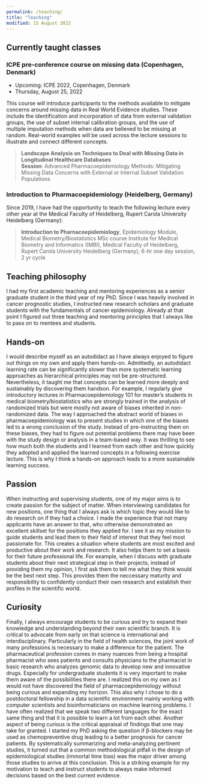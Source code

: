 ```yaml
---
permalink: /teaching/
title: "Teaching"
modified: 15 August 2022
---
```


## Currently taught classes

### ICPE pre-conference course on missing data (Copenhagen, Denmark)

* Upcoming: ICPE 2022, Copenhagen, Denmark
* Thursday, August 25, 2022

This course will introduce participants to the methods available to mitigate concerns around missing data in Real World Evidence studies. These include the identification and incorporation of data from external validation groups, the use of subset internal calibration groups, and the use of multiple imputation methods when data are believed to be missing at random. Real-world examples will be used across the lecture sessions to illustrate and connect different concepts.

>**Landscape Analysis on Techniques to Deal with Missing Data in Longitudinal Healthcare Databases** <br>
>**Session**: Advanced Pharmacoepidemiology Methods: Mitigating Missing Data Concerns with External or Internal Subset Validation Populations <br>

### Introduction to Pharmacoepidemiology (Heidelberg, Germany)

Since 2019, I have had the opportunity to teach the following lecture every other year at the Medical Faculty of Heidelberg, Rupert Carola University Heidelberg (Germany):

>**Introduction to Pharnacoepidemiology**, Epidemiology Module, Medical Biometry/Biostatistics MSc course
Institute for Medical Biometry and Informatics (IMBI), Medical Faculty of Heidelberg, Rupert Carola University Heidelberg (Germany), 
6-hr one day session, 2 yr cycle

## Teaching philosophy

I had my first academic teaching and mentoring experiences as a senior graduate student in the third year of my PhD. Since I was heavily involved in cancer prognostic studies, I instructed new research scholars and graduate students with the fundamentals of cancer epidemiology. Already at that point I figured out three teaching and mentoring principles that I always like to pass on to mentees and students.

## Hands-on

I would describe myself as an autodidact as I have always enjoyed to figure out things on my own and apply them hands-on. Admittedly, an autodidact learning rate can be significantly slower than more systematic learning approaches as hierarchical principles may not be pre-structured. Nevertheless, it taught me that concepts can be learned more deeply and sustainably by discovering them handson. For example, I regularly give introductory lectures in Pharmacoepidemiology 101 for master’s students in medical biometry/biostatistics who are strongly trained in the analysis of randomized trials but were mostly not aware of biases inherited in non-randomized data. The way I approached the abstract world of biases in pharmacoepidemiology was to present studies in which one of the biases led to a wrong conclusion of the study. Instead of pre-instructing them on these biases, they had to figure out potential problems there may have been with the study design or analysis in a team-based way. It was thrilling to see how much both the students and I learned from each other and how quickly they adopted and applied the learned concepts in a following exercise lecture. This is why I think a hands-on approach leads to a more sustainable learning success.

## Passion

When instructing and supervising students, one of my major aims is to create passion for the subject of matter. When interviewing candidates for new positions, one thing that I always ask is which topic they would like to do research on if they had a choice. I made the experience that not many applicants have an answer to that, who otherwise demonstrated an excellent skillset for the positions they applied for. I see it as my mission to guide students and lead them to their field of interest that they feel most passionate for. This creates a situation where students are most excited and productive about their work and research. It also helps them to set a basis for their future professional life. For example, when I discuss with graduate students about their next strategical step in their projects, instead of providing them my opinion, I first ask them to tell me what they think would be the best next step. This provides them the neccessary maturity and responsibility to confidently conduct their own research and establish their profiles in the scientific world.

## Curiosity

Finally, I always encourage students to be curious and try to expand their knowledge and understanding beyond their own scientific branch. It is critical to advocate from early on that science is international and interdisciplinary. Particularly in the field of health sciences, the joint work of many professions is necessary to make a difference for the patient. The pharmaceutical profession comes in many nuances from being a hospital pharmacist who sees patients and consults physicians to the pharmacist in basic research who analyzes genomic data to develop new and innovative drugs. Especially for undergraduate students it is very important to make them aware of the possibilities there are. I realized this on my own as I would not have discovered the field of pharmacoepidemiology without being curious and expanding my horizon. This also why I chose to do a postdoctoral fellowship in a data scientific environment mainly working with computer scientists and bioinformaticians on machine learning problems. I have often realized that we speak two different languages for the exact same thing and that it is possible to learn a lot from each other. Another aspect of being curious is the critical appraisal of findings that one may take for granted. I started my PhD asking the question if β-blockers may be used as chemopreventive drug leading to a better prognosis for cancer patients. By systematically summarizing and meta-analyzing pertinent studies, it turned out that a common methodological pitfall in the design of epidemiological studies (immortal time bias) was the major driver among those studies to arrive at this conclusion. This is a striking example for my motivation to teach and instruct students to always make informed decisions based on the best current evidence.
